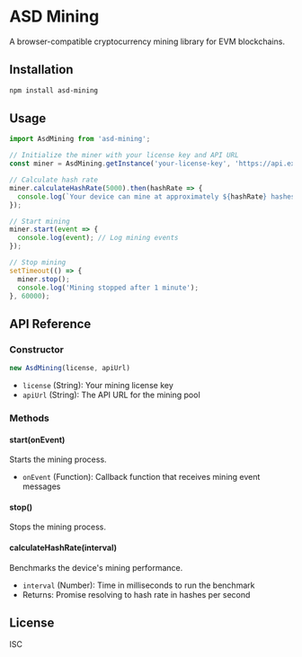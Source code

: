 # ASD Mining

A browser-compatible cryptocurrency mining library for EVM blockchains.

## Installation

```bash
npm install asd-mining
```

## Usage

```javascript
import AsdMining from 'asd-mining';

// Initialize the miner with your license key and API URL
const miner = AsdMining.getInstance('your-license-key', 'https://api.example.com');

// Calculate hash rate
miner.calculateHashRate(5000).then(hashRate => {
  console.log(`Your device can mine at approximately ${hashRate} hashes per second`);
});

// Start mining
miner.start(event => {
  console.log(event); // Log mining events
});

// Stop mining
setTimeout(() => {
  miner.stop();
  console.log('Mining stopped after 1 minute');
}, 60000);
```

## API Reference

### Constructor

```javascript
new AsdMining(license, apiUrl)
```

- `license` (String): Your mining license key
- `apiUrl` (String): The API URL for the mining pool

### Methods

#### start(onEvent)

Starts the mining process.

- `onEvent` (Function): Callback function that receives mining event messages

#### stop()

Stops the mining process.

#### calculateHashRate(interval)

Benchmarks the device's mining performance.

- `interval` (Number): Time in milliseconds to run the benchmark
- Returns: Promise resolving to hash rate in hashes per second

## License

ISC
